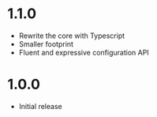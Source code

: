 # 1.1.0

* Rewrite the core with Typescript
* Smaller footprint
* Fluent and expressive configuration API

# 1.0.0

* Initial release
